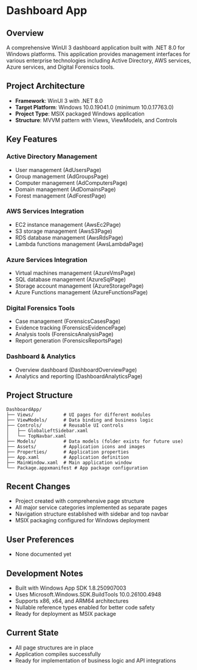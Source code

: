 # Dashboard App

## Overview
A comprehensive WinUI 3 dashboard application built with .NET 8.0 for Windows platforms. This application provides management interfaces for various enterprise technologies including Active Directory, AWS services, Azure services, and Digital Forensics tools.

## Project Architecture
- **Framework**: WinUI 3 with .NET 8.0
- **Target Platform**: Windows 10.0.19041.0 (minimum 10.0.17763.0)
- **Project Type**: MSIX packaged Windows application
- **Structure**: MVVM pattern with Views, ViewModels, and Controls

## Key Features
### Active Directory Management
- User management (AdUsersPage)
- Group management (AdGroupsPage) 
- Computer management (AdComputersPage)
- Domain management (AdDomainsPage)
- Forest management (AdForestPage)

### AWS Services Integration
- EC2 instance management (AwsEc2Page)
- S3 storage management (AwsS3Page)
- RDS database management (AwsRdsPage)
- Lambda functions management (AwsLambdaPage)

### Azure Services Integration
- Virtual machines management (AzureVmsPage)
- SQL database management (AzureSqlPage)
- Storage account management (AzureStoragePage)
- Azure Functions management (AzureFunctionsPage)

### Digital Forensics Tools
- Case management (ForensicsCasesPage)
- Evidence tracking (ForensicsEvidencePage)
- Analysis tools (ForensicsAnalysisPage)
- Report generation (ForensicsReportsPage)

### Dashboard & Analytics
- Overview dashboard (DashboardOverviewPage)
- Analytics and reporting (DashboardAnalyticsPage)

## Project Structure
```
DashboardApp/
├── Views/           # UI pages for different modules
├── ViewModels/      # Data binding and business logic
├── Controls/        # Reusable UI controls
│   ├── GlobalLeftSidebar.xaml
│   └── TopNavbar.xaml
├── Models/          # Data models (folder exists for future use)
├── Assets/          # Application icons and images
├── Properties/      # Application properties
├── App.xaml         # Application definition
├── MainWindow.xaml  # Main application window
└── Package.appxmanifest # App package configuration
```

## Recent Changes
- Project created with comprehensive page structure
- All major service categories implemented as separate pages
- Navigation structure established with sidebar and top navbar
- MSIX packaging configured for Windows deployment

## User Preferences
- None documented yet

## Development Notes
- Built with Windows App SDK 1.8.250907003
- Uses Microsoft.Windows.SDK.BuildTools 10.0.26100.4948
- Supports x86, x64, and ARM64 architectures
- Nullable reference types enabled for better code safety
- Ready for deployment as MSIX package

## Current State
- All page structures are in place
- Application compiles successfully
- Ready for implementation of business logic and API integrations